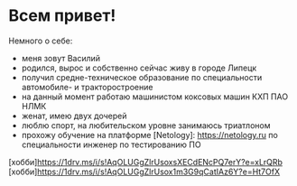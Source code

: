 # Всем привет!
Немного о себе:
- меня зовут Василий
- родился, вырос и собственно сейчас живу в городе Липецк
- получил средне-техническое образование по специальности автомобиле- и тракторостроение
- на данный момент работаю машинистом коксовых машин КХП ПАО НЛМК
- женат, имею двух дочерей
- люблю спорт, на любительском уровне занимаюсь триатлоном
- прохожу обучение на платформе [Netology]: https://netology.ru по специальности инженер по тестированию ПО

[хобби]https://1drv.ms/i/s!AqOLUGgZlrUsoxsXECdENcPQ7erY?e=xLrQRb
[хобби]https://1drv.ms/i/s!AqOLUGgZlrUsox1m3G9qCatIAz6Y?e=Ht7OfX
